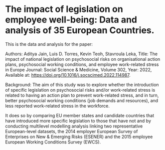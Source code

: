 # The impact of legislation on employee well-being: Data and analysis of 35 European Countries. 

This is the data and analysis for the paper:

Authors: Aditya Jain, Luis D. Torres, Kevin Teoh, Stavroula Leka,
Title: The impact of national legislation on psychosocial risks on organisational action plans, psychosocial working conditions, and employee work-related stress in Europe
Journal: Social Science & Medicine,
Volume 302,
Year: 2022,
Available at: https://doi.org/10.1016/j.socscimed.2022.114987.

Background: The aim of this study was to explore whether the introduction of specific legislation on psychosocial risks and/or work-related stress is related to having an action plan to prevent work-related stress, and in turn, better psychosocial working conditions (job demands and resources), and less reported work-related stress in the workforce.

It does so by comparing EU member states and candidate countries that have introduced more specific legislation to those that have not and by conducting multilevel modelling analysis linking two representative European-level datasets, the 2014 employer European Survey of Enterprises on New & Emerging Risks (ESENER) and the 2015 employee European Working Conditions Survey (EWCS). 
